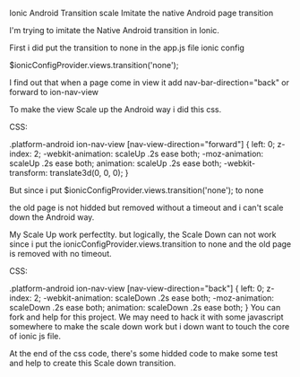 Ionic Android Transition scale
Imitate the native Android page transition

I'm trying to imitate the Native Android transition in Ionic.

First i did put the transition to none in the app.js file ionic config

$ionicConfigProvider.views.transition('none');

I find out that when a page come in view it add nav-bar-direction="back" or forward to ion-nav-view 

To make the view Scale up the Android way i did this css.

CSS:

.platform-android ion-nav-view [nav-view-direction="forward"] {
    left: 0;
    z-index: 2;
    -webkit-animation: scaleUp .2s ease both;
    -moz-animation: scaleUp .2s ease both;
    animation: scaleUp .2s ease both;
    -webkit-transform: translate3d(0, 0, 0);
}


But since i put $ionicConfigProvider.views.transition('none'); to none


the old page is not hidded but removed without a timeout and i can't scale down the Android way.



My Scale Up work perfectlty. but logically, the Scale Down can not work since i put the ionicConfigProvider.views.transition to none and the old page is removed with no timeout.


CSS:

.platform-android ion-nav-view [nav-view-direction="back"] {
    left: 0;
    z-index: 2;
    -webkit-animation: scaleDown .2s ease both;
    -moz-animation: scaleDown .2s ease both;
    animation: scaleDown .2s ease both;
}
You can fork and help for this project. We may need to hack it with some javascript somewhere to make the scale down work but i down want to touch the core of ionic js file.

At the end of the css code, there's some hidded code to make some test and help to create this Scale down transition.

